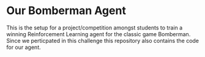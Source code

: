 # Our Bomberman Agent

This is the setup for a project/competition amongst students to train a winning Reinforcement Learning agent for the classic game Bomberman.
Since we perticpated in this challenge this repository also contains the code for our agent.

